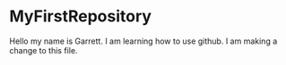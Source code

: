 # MyFirstRepository
Hello my name is Garrett. I am learning how to use github. I am making a change to this file.
